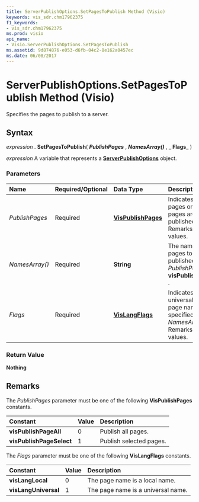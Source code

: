 ```yaml
---
title: ServerPublishOptions.SetPagesToPublish Method (Visio)
keywords: vis_sdr.chm17962375
f1_keywords:
- vis_sdr.chm17962375
ms.prod: visio
api_name:
- Visio.ServerPublishOptions.SetPagesToPublish
ms.assetid: 9d874876-e053-d6fb-04c2-8e162a0457ec
ms.date: 06/08/2017
---
```



# ServerPublishOptions.SetPagesToPublish Method (Visio)

Specifies the pages to publish to a server.


## Syntax

 _expression_ . **SetPagesToPublish**( **_PublishPages_** , **_NamesArray()_** , **_ Flags_** )

 _expression_ A variable that represents a **[ServerPublishOptions](Visio.ServerPublishOptions.md)** object.


### Parameters



|**Name**|**Required/Optional**|**Data Type**|**Description**|
|:-----|:-----|:-----|:-----|
| _PublishPages_|Required| **[VisPublishPages](Visio.VisPublishPages.md)**|Indicates whether all pages or selected pages are to be published. See Remarks for possible values.|
| _NamesArray()_|Required| **String**|The names of the pages to be published, if  _PublishPages_ is **visPublishPageSelect** .|
| _Flags_|Required| **[VisLangFlags](Visio.VisLangFlags.md)**|Indicates whether universal or local page names are specified in  _NamesArray_. See Remarks for possible values.|

### Return Value

 **Nothing**


## Remarks

The  _PublishPages_ parameter must be one of the following **VisPublishPages** constants.



|**Constant**|**Value**|**Description**|
|:-----|:-----|:-----|
| **visPublishPageAll**|0|Publish all pages.|
| **visPublishPageSelect**|1|Publish selected pages.|
The  _Flags_ parameter must be one of the following **VisLangFlags** constants.



|**Constant**|**Value**|**Description**|
|:-----|:-----|:-----|
| **visLangLocal**|0|The page name is a local name.|
| **visLangUniversal**|1|The page name is a universal name.|

